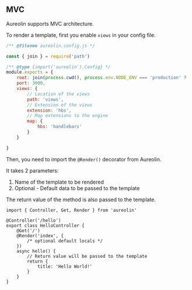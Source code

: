 ## MVC

Aureolin supports MVC architecture.

To render a template, first you enable `views` in your config file.

```js
/** @filenme aureolin.config.js */

const { join } = require('path')

/** @type {import('aureolin').Config} */
module.exports = {
    root: join(process.cwd(), process.env.NODE_ENV === 'production' ? 'dist' : 'src'),
    port: 3000,
    views: {
        // Location of the views
        path: 'views',
        // Extension of the views
        extension: 'hbs',
        // Map extensions to the engine
        map: { 
            hbs: 'handlebars' 
        }
    }

}

```
Then, you need to import the `@Render()` decorator from Aureolin.

It takes 2 parameters:

1. Name of the template to be rendered
2. Optional - Default data to be passed to the template

The return value of the method is also passed to the template.
```TS
import { Controller, Get, Render } from 'aureolin'

@Controller('/hello')
export class HelloController {
    @Get('/')
    @Render('index', {
        /* optional default locals */
    })
    async hello() {
        // Return value will be passed to the template
        return {
            title: 'Hello World!'
        }
    }
}